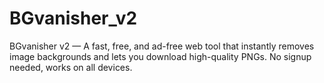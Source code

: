 # BGvanisher_v2
BGvanisher v2 — A fast, free, and ad-free web tool that instantly removes image backgrounds and lets you download high-quality PNGs. No signup needed, works on all devices.
